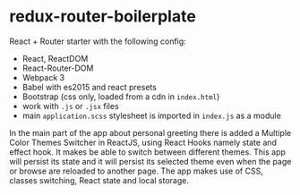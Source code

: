 # redux-router-boilerplate

React + Router starter with the following config:

- React, ReactDOM
- React-Router-DOM
- Webpack 3
- Babel with es2015 and react presets
- Bootstrap (css only, loaded from a cdn in `index.html`)
- work with `.js` or `.jsx` files
- main `application.scss` stylesheet is imported in `index.js` as a module

In the main part of the app about personal greeting there is added a Multiple Color Themes Switcher in ReactJS, using React Hooks namely state and effect hook.
It makes be able to switch between different themes. This app will persist its state and it will persist its selected theme even when the page or browse are reloaded to another page.
The app makes use of CSS, classes switching, React state and local storage.
